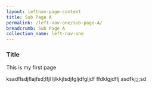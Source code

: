 ```yaml
---
layout: leftnav-page-content
title: Sub Page A
permalink: /left-nav-one/sub-page-A/
breadcrumb: Sub Page A
collection_name: left-nav-one
---
```

### Title 

This is my first page

ksadflsdjflajfsd;lfjl
ljlkkjlsdjfgljdfgljdf
ffdklgjdflj
asdfkj;j;sd

